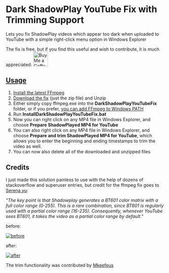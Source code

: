 
# Dark ShadowPlay YouTube Fix with Trimming Support
Lets you fix ShadowPlay videos which appear too dark when uploaded to YouTube with a simple right-click menu option in Windows Explorer

The fix is free, but if you find this useful and wish to contribute, it is much appreciated:
 <a href='https://ko-fi.com/lucidskofi' target='_blank'> <img height='35' style='border:0px;height:46px;' src='https://az743702.vo.msecnd.net/cdn/kofi3.png?v=0' border='0' alt='Buy Me a Coffee at ko-fi.com' /> 






## Usage
1. Install the latest [FFmpeg](https://ffmpeg.org/)
2. [Download the fix](https://github.com/lucids-git-goods/DarkShadowPlayYouTubeFix/releases) (just the zip file) and Unzip 
3. Either simply copy ffmpeg.exe into the **DarkShadowPlayYouTubeFix** folder, or if you prefer, [you can add FFmpeg to Windows PATH](https://youtu.be/r1AtmY-RMyQ?t=248)
4. Run **InstallDarkShadowPlayYouTubeFix.bat**
5. Now you can right click on any MP4 file in Windows Explorer, and choose **Prepare ShadowPlayed MP4 for YouTube** 
6. You can also right click on any MP4 file in Windows Explorer, and choose **Prepare and trim ShadowPlayed MP4 for YouTube**, which allows you to enter the beginning and ending timestamps to trim the video as well.
7. You can now also delete all of the downloaded and unzipped files

## Credits
I just made this solution painless to use with the help of dozens of stackoverflow and superuser entries, but
credit for the ffmpeg fix goes to [Serena yu](https://support.google.com/youtube/thread/72273567?hl=en&msgid=79743480):


*"The key point is that Shadowplay generates a BT601 color matrix with a _full_ color range (0-255). This is a rare combination, since BT601 is regularly used with a _partial_ color range (16-235). Consequently, whenever YouTube sees BT601, it takes the video as a partial color range by default."*





before:

[![before](https://img.youtube.com/vi/KQZ4PNnO8Jg/0.jpg)](https://www.youtube.com/watch?v=KQZ4PNnO8Jg)


after:

[![after](https://img.youtube.com/vi/58Km9gj0xFo/0.jpg)](https://www.youtube.com/watch?v=58Km9gj0xFo)




The trim functionality was contributed by [Mkeefeus](https://github.com/Mkeefeus)
